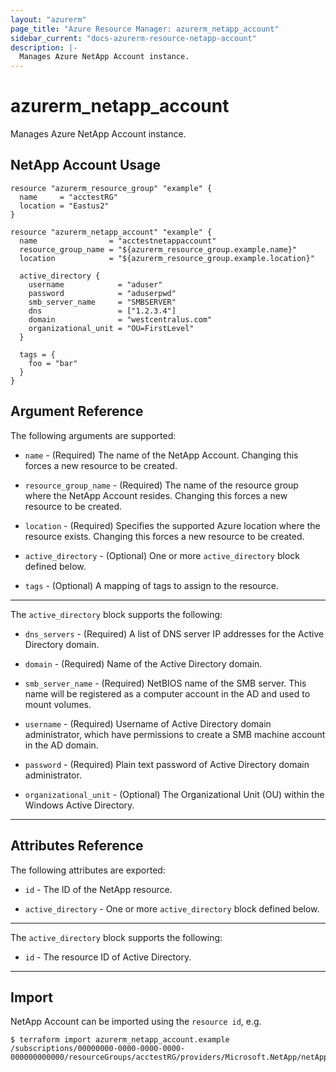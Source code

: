 ```yaml
---
layout: "azurerm"
page_title: "Azure Resource Manager: azurerm_netapp_account"
sidebar_current: "docs-azurerm-resource-netapp-account"
description: |-
  Manages Azure NetApp Account instance.
---
```


# azurerm_netapp_account

Manages Azure NetApp Account instance.


## NetApp Account Usage

```hcl
resource "azurerm_resource_group" "example" {
  name     = "acctestRG"
  location = "Eastus2"
}

resource "azurerm_netapp_account" "example" {
  name                = "acctestnetappaccount"
  resource_group_name = "${azurerm_resource_group.example.name}"
  location            = "${azurerm_resource_group.example.location}"

  active_directory {
    username            = "aduser"
    password            = "aduserpwd"
    smb_server_name     = "SMBSERVER"
    dns                 = ["1.2.3.4"]
    domain              = "westcentralus.com"
    organizational_unit = "OU=FirstLevel"
  }

  tags = {
    foo = "bar"
  }
}
```

## Argument Reference

The following arguments are supported:

* `name` - (Required) The name of the NetApp Account. Changing this forces a new resource to be created.

* `resource_group_name` - (Required) The name of the resource group where the NetApp Account resides. Changing this forces a new resource to be created.

* `location` - (Required) Specifies the supported Azure location where the resource exists. Changing this forces a new resource to be created.

* `active_directory` - (Optional) One or more `active_directory` block defined below.

* `tags` - (Optional) A mapping of tags to assign to the resource.

---

The `active_directory` block supports the following:

* `dns_servers` - (Required) A list of DNS server IP addresses for the Active Directory domain.

* `domain` - (Required) Name of the Active Directory domain.

* `smb_server_name` - (Required) NetBIOS name of the SMB server. This name will be registered as a computer account in the AD and used to mount volumes.

* `username` - (Required) Username of Active Directory domain administrator, which have permissions to create a SMB machine account in the AD domain.

* `password` - (Required) Plain text password of Active Directory domain administrator.

* `organizational_unit` - (Optional) The Organizational Unit (OU) within the Windows Active Directory.

---

## Attributes Reference

The following attributes are exported:

* `id` - The ID of the NetApp resource.

* `active_directory` - One or more `active_directory` block defined below.

---

The `active_directory` block supports the following:

* `id` - The resource ID of Active Directory.

---

## Import

NetApp Account can be imported using the `resource id`, e.g.

```shell
$ terraform import azurerm_netapp_account.example /subscriptions/00000000-0000-0000-0000-000000000000/resourceGroups/acctestRG/providers/Microsoft.NetApp/netAppAccounts/acctestnetappaccount
```